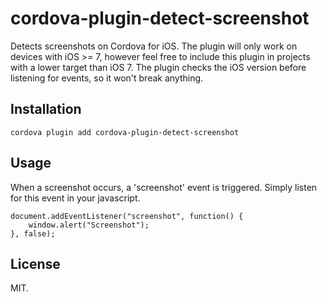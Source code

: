# cordova-plugin-detect-screenshot
Detects screenshots on Cordova for iOS. The plugin will only work on devices with iOS >= 7, however feel free to include this plugin in projects with a lower target than iOS 7. The plugin checks the iOS version before listening for events, so it won't break anything.

## Installation
`cordova plugin add cordova-plugin-detect-screenshot`

## Usage
When a screenshot occurs, a 'screenshot' event is triggered. Simply listen for this event in your javascript.

    document.addEventListener("screenshot", function() {
        window.alert("Screenshot");
    }, false);
    
## License 
MIT.
